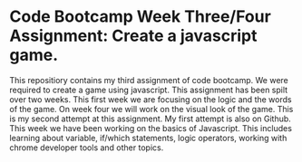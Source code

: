 # Code Bootcamp Week Three/Four Assignment: Create a javascript game.

This repositiory contains my third assignment of code bootcamp. We were required to create a game using javascript. This assignment has been spilt over two weeks. This first week we are focusing on the logic and the words of the game. On week four we will work on the visual look of the game. This is my second attempt at this assignment. My first attempt is also on Github. This week we have been working on the basics of Javascript. This includes learning about variable, if/which statements, logic operators, working with chrome developer tools and other topics. 